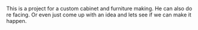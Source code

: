 This is a project for a custom cabinet and furniture making. He can also do re facing. Or even just come up with an idea and lets see if we can make it happen.
